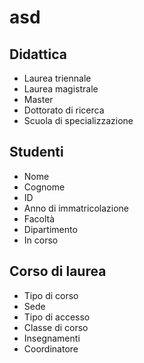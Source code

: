 asd
===
## Didattica
- Laurea triennale
- Laurea magistrale
- Master
- Dottorato di ricerca
- Scuola di specializzazione
## Studenti
- Nome
- Cognome
- ID
- Anno di immatricolazione
- Facoltà
- Dipartimento
- In corso
## Corso di laurea
- Tipo di corso
- Sede
- Tipo di accesso
- Classe di corso
- Insegnamenti
- Coordinatore